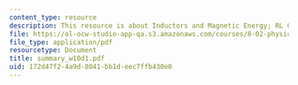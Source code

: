 ```yaml
---
content_type: resource
description: This resource is about Inductors and Magnetic Energy; RL Circuits.
file: https://ol-ocw-studio-app-qa.s3.amazonaws.com/courses/8-02-physics-ii-electricity-and-magnetism-spring-2007/172d47f24a9d8041bb1deec7ffb430e0_summary_w10d1.pdf
file_type: application/pdf
resourcetype: Document
title: summary_w10d1.pdf
uid: 172d47f2-4a9d-8041-bb1d-eec7ffb430e0
---
```

